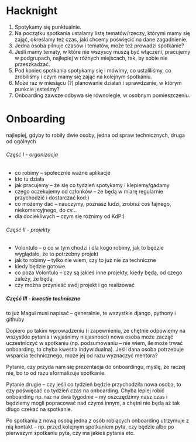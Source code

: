 # Hacknight

1. Spotykamy się punktualnie.
1. Na początku spotkania ustalamy listę tematów/rzeczy, którymi mamy się zająć, określamy też czas, jaki chcemy poświęcić na dane zagadnienie.
1. Jedna osoba pilnuje czasów i tematów, może też prowadzi spotkanie?
1. Jeśli mamy tematy, w które nie wszyscy muszą być włączeni, pracujemy w podgrupach, najlepiej w różnych miejscach, tak, by sobie nie przeszkadzać.
1. Pod koniec spotkania spotykamy się i mówimy, co ustaliliśmy, co zrobiliśmy i czym mamy się zająć na kolejnym spotkaniu.
1. Może raz w miesiącu (?) planowanie działań i sprawdzanie, w którym punkcie jesteśmy?
1. Onboarding zawsze odbywa się równolegle, w osobnym pomieszczeniu.

# Onboarding
najlepiej, gdyby to robiły dwie osoby, jedna od spraw technicznych, druga od ogólnych

###### Część I - organizacja
- co robimy – społecznie ważne aplikacje
- kto tu działa
- jak pracujemy – że się co tydzień spotykamy i klepiemy/gadamy
- czego oczekujemy od członków – że będą w miarę regularnie przychodzić i dostarczać kod:)
- co możemy dać – nauczymy, poznasz ludzi, zrobisz coś fajnego, niekomercyjnego, do cv…
- dla dociekliwych – czym się różnimy od KdP:)

###### Część II - projekty
- Volontulo – o co w tym chodzi i dla kogo robimy, jak to będzie wyglądało, że to potrzebny projekt
- jak to robimy – tylko nie wiem, czy to już nie za techniczne
- kiedy będzie gotowe
- co poza Volontulo – czy są jakieś inne projekty, kiedy będą, od czego zależy, że będą
- czy można przynieść swój projekt i go realizować

##### Część III - kwestie techniczne
to już Magul musi napisać – generalnie, te wszystkie django, pythony i githuby

Dopiero po takim wprowadzeniu (i zapewnieniu, że chętnie odpowiemy na wszystkie pytania i wyjaśnimy niejasności) nowa osoba może zacząć uczestniczyć w spotkaniu (np. podsumowaniu – nie wiem, ile może trwać onboarding, to chyba kwestia indywidualna). Jeśli dana osoba potrzebuje wsparcia technicznego, może jej od razu wyznaczyć mentora?

Pytanie, czy przyda nam się prezentacja do onboardingu, myślę, że raczej nie, bo to od razu sformalizuje spotkanie.

Pytanie drugie – czy jeśli co tydzień będzie przychodziła nowa osoba, to czy poświęcać co tydzień czas na onboarding. Chyba lepiej robić onboarding np. raz na dwa tygodnie – my oszczędzimy nasz czas i będziemy mogli popracować nad czymś innym, a chętni nie będą aż tak długo czekać na spotkanie.

Po spotkaniu z nową osobą jedna z osób robiących onboarding utrzymuje z nią kontakt – np. przed kolejnym spotkaniem pyta, czy będzie albo po pierwszym spotkaniu pyta, czy ma jakieś pytania etc. 

